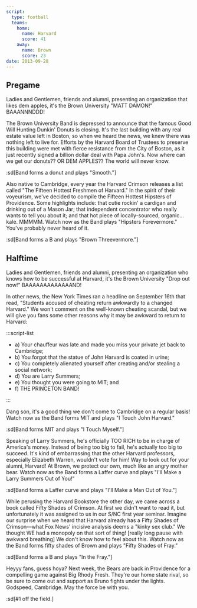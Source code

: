```yaml
---
script:
  type: football
  teams:
    home:
      name: Harvard
      score: 41
    away:
      name: Brown
      score: 23
date: 2013-09-28
---
```


## Pregame

Ladies and Gentlemen, friends and alumni, presenting an organization that likes dem apples, it's the Brown University "MATT DAMON!" BAAANNNDDD!

The Brown University Band is depressed to announce that the famous Good Will Hunting Dunkin' Donuts is closing. It's the last building with any real estate value left in Boston, so when we heard the news, we knew there was nothing left to live for. Efforts by the Harvard Board of Trustees to preserve this building were met with fierce resistance from the City of Boston, as it just recently signed a billion dollar deal with Papa John's. Now where can we get our donuts?? OR DEM APPLES?? The world will never know.

:sd[Band forms a donut and plays "Smooth."]

Also native to Cambridge, every year the Harvard Crimson releases a list called "The Fifteen Hottest Freshmen of Harvard." In the spirit of their voyeurism, we've decided to compile the Fifteen Hottest Hipsters of Providence. Some highlights include: that cutie rockin' a cardigan and drinking out of a Mason Jar; that independent concentrator who really wants to tell you about it; and that hot piece of locally-sourced, organic... kale. MMMMM. Watch now as the Band plays "Hipsters Forevermore." You've probably never heard of it.

:sd[Band forms a B and plays "Brown Threevermore."]

## Halftime

Ladies and Gentlemen, friends and alumni, presenting an organization who knows how to be successful at Harvard, it's the Brown University "Drop out now!" BAAAAAAAAAAAAAND!

In other news, the New York Times ran a headline on September 16th that read, "Students accused of cheating return awkwardly to a changed Harvard." We won't comment on the well-known cheating scandal, but we will give you fans some other reasons why it may be awkward to return to Harvard:

:::script-list

- a) Your chauffeur was late and made you miss your private jet back to Cambridge;
- b) You forgot that the statue of John Harvard is coated in urine;
- c) You completely alienated yourself after creating and/or stealing a social network;
- d) You are Larry Summers;
- e) You thought you were going to MIT; and
- f) THE PRINCETON BAND!

:::

Dang son, it's a good thing we don't come to Cambridge on a regular basis! Watch now as the Band forms MIT and plays "I Touch John Harvard."

:sd[Band forms MIT and plays "I Touch Myself."]

Speaking of Larry Summers, he's officially TOO RICH to be in charge of America's money. Instead of being too big to fail, he's actually too big to succeed. It's kind of embarrassing that the other Harvard professors, especially Elizabeth Warren, wouldn't vote for him! Way to look out for your alumni, Harvard! At Brown, we protect our own, much like an angry mother bear. Watch now as the Band forms a Laffer curve and plays "I'll Make a Larry Summers Out of You!"

:sd[Band forms a Laffer curve and plays "I'll Make a Man Out of You."]

While perusing the Harvard Bookstore the other day, we came across a book called Fifty Shades of Crimson. At first we didn't want to read it, but unfortunately it was assigned to us in our S/NC first year seminar. Imagine our surprise when we heard that Harvard already has a Fifty Shades of Crimson—what Fox News' incisive analysis deems a "kinky sex club." We thought WE had a monopoly on that sort of thing! \[really long pause with awkward breathing] We don't know how to feel about this. Watch now as the Band forms fifty shades of Brown and plays "Fifty Shades of Fray."

:sd[Band forms a B and plays "In the Fray."]

Heyyy fans, guess hoya? Next week, the Bears are back in Providence for a compelling game against Big Rhody Fresh. They're our home state rival, so be sure to come out and support as Bruno fights under the lights. Godspeed, Cambridge. May the force be with you.

:sd[#1 off the field.]
